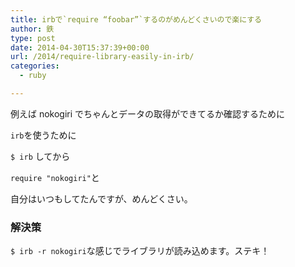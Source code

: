 ```yaml
---
title: irbで`require “foobar”`するのがめんどくさいので楽にする
author: 鉄
type: post
date: 2014-04-30T15:37:39+00:00
url: /2014/require-library-easily-in-irb/
categories:
  - ruby

---
```

例えば nokogiri でちゃんとデータの取得ができてるか確認するために
  
`irb`を使うために

`$ irb` してから

`require "nokogiri"`と

自分はいつもしてたんですが、めんどくさい。

### 解決策

`$ irb -r nokogiri`な感じでライブラリが読み込めます。ステキ！

